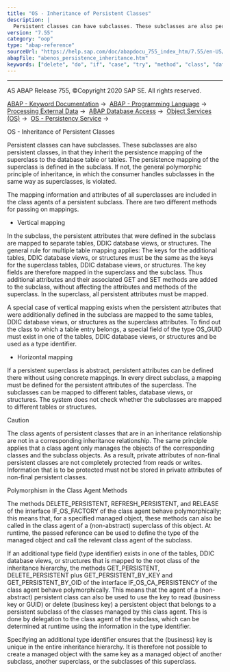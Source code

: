 ```yaml
---
title: "OS - Inheritance of Persistent Classes"
description: |
  Persistent classes can have subclasses. These subclasses are also persistent classes, in that they inherit the persistence mapping of the superclass to the database table or tables. The persistence mapping of the superclass is defined in the subclass. If not, the general polymorphic principle of inh
version: "7.55"
category: "oop"
type: "abap-reference"
sourceUrl: "https://help.sap.com/doc/abapdocu_755_index_htm/7.55/en-US/abenos_persistence_inheritance.htm"
abapFile: "abenos_persistence_inheritance.htm"
keywords: ["delete", "do", "if", "case", "try", "method", "class", "data", "abenos", "persistence", "inheritance"]
---
```


* * *

AS ABAP Release 755, ©Copyright 2020 SAP SE. All rights reserved.

[ABAP - Keyword Documentation](https://help.sap.com/doc/abapdocu_755_index_htm/7.55/en-US/abenabap.htm) →  [ABAP - Programming Language](https://help.sap.com/doc/abapdocu_755_index_htm/7.55/en-US/abenabap_reference.htm) →  [Processing External Data](https://help.sap.com/doc/abapdocu_755_index_htm/7.55/en-US/abenabap_language_external_data.htm) →  [ABAP Database Access](https://help.sap.com/doc/abapdocu_755_index_htm/7.55/en-US/abenabap_sql.htm) →  [Object Services (OS)](https://help.sap.com/doc/abapdocu_755_index_htm/7.55/en-US/abenabap_object_services.htm) →  [OS - Persistency Service](https://help.sap.com/doc/abapdocu_755_index_htm/7.55/en-US/abenabap_object_services_persist.htm) → 

OS - Inheritance of Persistent Classes

Persistent classes can have subclasses. These subclasses are also persistent classes, in that they inherit the persistence mapping of the superclass to the database table or tables. The persistence mapping of the superclass is defined in the subclass. If not, the general polymorphic principle of inheritance, in which the consumer handles subclasses in the same way as superclasses, is violated.

The mapping information and attributes of all superclasses are included in the class agents of a persistent subclass. There are two different methods for passing on mappings.

-   Vertical mapping

In the subclass, the persistent attributes that were defined in the subclass are mapped to separate tables, DDIC database views, or structures. The general rule for multiple table mapping applies: The keys for the additional tables, DDIC database views, or structures must be the same as the keys for the superclass tables, DDIC database views, or structures. The key fields are therefore mapped in the superclass and the subclass. Thus additional attributes and their associated GET and SET methods are added to the subclass, without affecting the attributes and methods of the superclass. In the superclass, all persistent attributes must be mapped.

A special case of vertical mapping exists when the persistent attributes that were additionally defined in the subclass are mapped to the same tables, DDIC database views, or structures as the superclass attributes. To find out the class to which a table entry belongs, a special field of the type OS\_GUID must exist in one of the tables, DDIC database views, or structures and be used as a type identifier.

-   Horizontal mapping

If a persistent superclass is abstract, persistent attributes can be defined there without using concrete mappings. In every direct subclass, a mapping must be defined for the persistent attributes of the superclass. The subclasses can be mapped to different tables, database views, or structures. The system does not check whether the subclasses are mapped to different tables or structures.

Caution

The class agents of persistent classes that are in an inheritance relationship are not in a corresponding inheritance relationship. The same principle applies that a class agent only manages the objects of the corresponding classes and the subclass objects. As a result, private attributes of non-final persistent classes are not completely protected from reads or writes. Information that is to be protected must not be stored in private attributes of non-final persistent classes.

Polymorphism in the Class Agent Methods

The methods DELETE\_PERSISTENT, REFRESH\_PERSISTENT, and RELEASE of the interface IF\_OS\_FACTORY of the class agent behave polymorphically; this means that, for a specified managed object, these methods can also be called in the class agent of a (non-abstract) superclass of this object. At runtime, the passed reference can be used to define the type of the managed object and call the relevant class agent of the subclass.

If an additional type field (type identifier) exists in one of the tables, DDIC database views, or structures that is mapped to the root class of the inheritance hierarchy, the methods GET\_PERSISTENT, DELETE\_PERSISTENT plus GET\_PERSISTENT\_BY\_KEY and GET\_PERSISTENT\_BY\_OID of the interface IF\_OS\_CA\_PERSISTENCY of the class agent behave polymorphically. This means that the agent of a (non-abstract) persistent class can also be used to use the key to read (business key or GUID) or delete (business key) a persistent object that belongs to a persistent subclass of the classes managed by this class agent. This is done by delegation to the class agent of the subclass, which can be determined at runtime using the information in the type identifier.

Specifying an additional type identifier ensures that the (business) key is unique in the entire inheritance hierarchy. It is therefore not possible to create a managed object with the same key as a managed object of another subclass, another superclass, or the subclasses of this superclass.